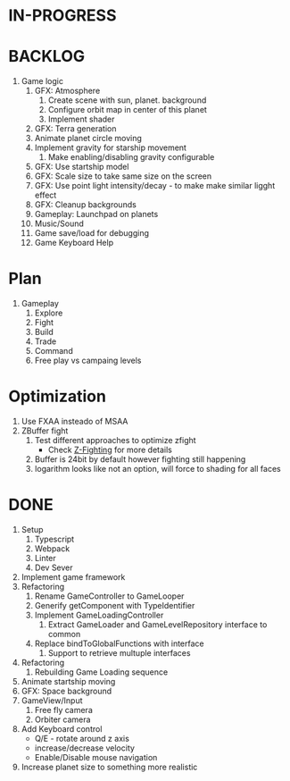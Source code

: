 # IN-PROGRESS

# BACKLOG

1. Game logic 
   1. GFX: Atmosphere
      1. Create scene with sun, planet. background
      1. Configure orbit map in center of this planet
      1. Implement shader
   1. GFX: Terra generation
   1. Animate planet circle moving
   1. Implement gravity for starship movement
      1. Make enabling/disabling gravity configurable
   1. GFX: Use startship model
   1. GFX: Scale size to take same size on the screen
   1. GFX: Use point light intensity/decay - to make make similar ligght effect
   1. GFX: Cleanup backgrounds
   1. Gameplay: Launchpad on planets
   1. Music/Sound
   1. Game save/load for debugging
   1. Game Keyboard Help

# Plan
   1. Gameplay
      1. Explore
      1. Fight
      1. Build
      1. Trade
      1. Command
      1. Free play vs campaing levels 

# Optimization
   1. Use FXAA insteado of MSAA
   2. ZBuffer fight
      1. Test different approaches to optimize zfight
         - Check [Z-Fighting](./docs/z-fighting-performance-comparision.md) for more details
      1. Buffer is 24bit by default however fighting still happening
      1. logarithm looks like not an option, will force to shading for all faces

# DONE

1. Setup 
   1. Typescript
   2. Webpack
   3. Linter
   4. Dev Sever
1. Implement game framework
1. Refactoring
   1. Rename GameController to GameLooper
   1. Generify getComponent with TypeIdentifier
   1. Implement GameLoadingController
      1. Extract GameLoader and GameLevelRepository interface to common
   1. Replace bindToGlobalFunctions with interface
      1. Support to retrieve multuple interfaces
1. Refactoring 
   1. Rebuilding Game Loading sequence
1. Animate startship moving
1. GFX: Space background
1. GameView/Input
   1. Free fly camera
   1. Orbiter camera
1. Add Keyboard control
   - Q/E - rotate around z axis
   - increase/decrease velocity
   - Enable/Disable mouse navigation
1. Increase planet size to something more realistic